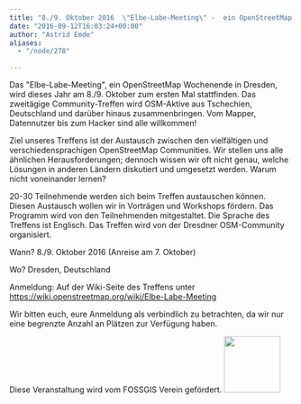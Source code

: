 ```yaml
---
title: "8./9. Oktober 2016  \"Elbe-Labe-Meeting\" -  ein OpenStreetMap Wochenende in Dresden"
date: "2016-09-12T16:03:24+00:00"
author: "Astrid Emde"
aliases:
  - "/node/278"

---
```


<p>Das "Elbe-Labe-Meeting", ein OpenStreetMap Wochenende in Dresden, wird
dieses Jahr am 8./9. Oktober zum ersten Mal stattfinden. Das zweitägige
Community-Treffen wird OSM-Aktive aus Tschechien, Deutschland und
darüber hinaus zusammenbringen. Vom Mapper, Datennutzer bis zum Hacker
sind alle willkommen!
</p>
<p>
Ziel unseres Treffens ist der Austausch zwischen den vielfältigen und
verschiedensprachigen OpenStreetMap Communities. Wir stellen uns alle
ähnlichen Herausforderungen; dennoch wissen wir oft nicht genau, welche
Lösungen in anderen Ländern diskutiert und umgesetzt werden. Warum nicht
voneinander lernen?
</p>
<p>
20-30 Teilnehmende werden sich beim Treffen austauschen können. Diesen
Austausch wollen wir in Vorträgen und Workshops fördern. Das Programm
wird von den Teilnehmenden mitgestaltet. Die Sprache des Treffens ist
Englisch. Das Treffen wird von der Dresdner OSM-Community organisiert.
</p>
<p>
Wann?
8./9. Oktober 2016 (Anreise am 7. Oktober)
</p>
<p>
Wo?
Dresden, Deutschland
</p>
<p>
Anmeldung:
Auf der Wiki-Seite des Treffens unter
<a href="https://wiki.openstreetmap.org/wiki/Elbe-Labe-Meeting">https://wiki.openstreetmap.org/wiki/Elbe-Labe-Meeting</a>
</p>

Wir bitten euch, eure Anmeldung als verbindlich zu betrachten, da wir nur eine begrenzte Anzahl an Plätzen zur Verfügung haben.
<p>
Diese Veranstaltung wird vom FOSSGIS Verein gefördert. <img src=" https://www.fossgis.de/sites/default/files/logo.png"  width="100px" />
</p>